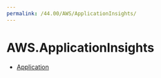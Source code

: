 ```yaml
---
permalink: /44.00/AWS/ApplicationInsights/
---
```


# AWS.ApplicationInsights



* [Application](Application.md)